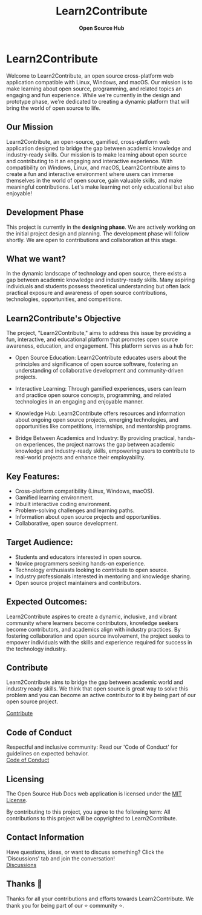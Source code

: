 <div align="center">
  <h1>Learn2Contribute</h1>
  <strong>Open Source Hub</strong><br>
</div>
<br>

# Learn2Contribute

Welcome to Learn2Contribute, an open source cross-platform web application compatible with Linux, Windows, and macOS. Our mission is to make learning about open source, programming, and related topics an engaging and fun experience. While we're currently in the design and prototype phase, we're dedicated to creating a dynamic platform that will bring the world of open source to life. 


## Our Mission

Learn2Contribute, an open-source, gamified, cross-platform web application designed to bridge the gap between academic knowledge and industry-ready skills. Our mission is to make learning about open source and contributing to it an engaging and interactive experience. With compatibility on Windows, Linux, and macOS, Learn2Contribute aims to create a fun and interactive environment where users can immerse themselves in the world of open source, gain valuable skills, and make meaningful contributions. Let's make learning not only educational but also enjoyable!

## Development Phase

This project is currently in the **designing phase**. We are actively working on the initial project design and planning. The development phase will follow shortly. We are open to contributions and collaboration at this stage.

## What we want?

In the dynamic landscape of technology and open source, there exists a gap between academic knowledge and industry-ready skills. Many aspiring individuals and students possess theoretical understanding but often lack practical exposure and awareness of open source contributions, technologies, opportunities, and competitions.

## Learn2Contribute's Objective

The project, "Learn2Contribute," aims to address this issue by providing a fun, interactive, and educational platform that promotes open source awareness, education, and engagement. This platform serves as a hub for:

- Open Source Education: Learn2Contribute educates users about the principles and significance of open source software, fostering an understanding of collaborative development and community-driven projects.

- Interactive Learning: Through gamified experiences, users can learn and practice open source concepts, programming, and related technologies in an engaging and enjoyable manner.

- Knowledge Hub: Learn2Contribute offers resources and information about ongoing open source projects, emerging technologies, and opportunities like competitions, internships, and mentorship programs.

- Bridge Between Academics and Industry: By providing practical, hands-on experiences, the project narrows the gap between academic knowledge and industry-ready skills, empowering users to contribute to real-world projects and enhance their employability.

## Key Features:

- Cross-platform compatibility (Linux, Windows, macOS).
- Gamified learning environment.
- Inbuilt interactive coding environment.
- Problem-solving challenges and learning paths.
- Information about open source projects and opportunities.
- Collaborative, open source development.

## Target Audience:

- Students and educators interested in open source.
- Novice programmers seeking hands-on experience.
- Technology enthusiasts looking to contribute to open source.
- Industry professionals interested in mentoring and knowledge sharing.
- Open source project maintainers and contributors.

## Expected Outcomes:

Learn2Contribute aspires to create a dynamic, inclusive, and vibrant community where learners become contributors, knowledge seekers become contributors, and academics align with industry practices. By fostering collaboration and open source involvement, the project seeks to empower individuals with the skills and experience required for success in the technology industry.

## Contribute
Learn2Contribute aims to bridge the gap between academic world and industry ready skills. We think that open source is great way to solve this problem and you can become an
active contributor to it by being part of our open source project. <br/>

[Contribute](contribute.md)

## Code of Conduct
Respectful and inclusive community: Read our 'Code of Conduct' for guidelines on expected behavior. <br/>
[Code of Conduct](code-of-conduct.md)

## Licensing

The Open Source Hub Docs web application is licensed under the [MIT License](https://github.com/rishikeshsamant/Learn2Contribute/blob/main/LICENSE). 

By contributing to this project, you agree to the following term: All contributions to this project will be copyrighted to Learn2Contribute.

## Contact Information
Have questions, ideas, or want to discuss something? Click the 'Discussions' tab and join the conversation! <br/>
[Discussions](https://github.com/rishikeshsamant/Learn2Contribute/discussions)

## Thanks 💜
Thanks for all your contributions and efforts towards Learn2Contribute. We thank you for being part of our ⭐ community ⭐.


